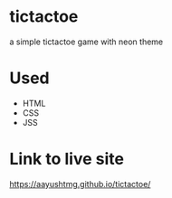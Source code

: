 # tictactoe
a simple tictactoe game with neon theme

# Used 
- HTML
- CSS 
- JSS 

# Link to live site

https://aayushtmg.github.io/tictactoe/
